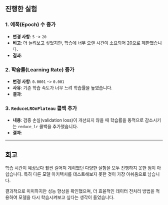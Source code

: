 ##  진행한 실험

### 1. 에폭(Epoch) 수 증가
- **변경 사항**: `5` -> `20`
- **비고**: 더 늘려보고 싶었지만, 학습에 너무 오랜 시간이 소요되어 20으로 제한했습니다.
- **결과**:

### 2. 학습률(Learning Rate) 증가
- **변경 사항**: `0.0001` -> `0.001`
- **사유**: 기존 학습 속도가 너무 느려 학습률을 높였습니다.
- **결과**:

### 3. `ReduceLROnPlateau` 콜백 추가
- **내용**: 검증 손실(validation loss)이 개선되지 않을 때 학습률을 동적으로 감소시키는 `reduce_lr` 콜백을 추가했습니다.
- **결과**:

---

##  회고

학습 시간이 예상보다 훨씬 길어져 계획했던 다양한 실험을 모두 진행하지 못한 점이 아쉽습니다. 특히 다른 모델 아키텍처를 테스트해보지 못한 것이 가장 아쉬움으로 남습니다.

결과적으로 미미하지만 성능 향상을 확인했으며, 더 효율적인 데이터 전처리 방법을 적용하여 모델을 다시 학습시켜보고 싶다는 생각이 들었습니다.
